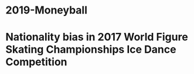# 2019-Moneyball
# Nationality bias in 2017 World Figure Skating Championships Ice Dance Competition
